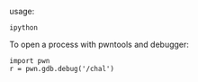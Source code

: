 
usage:

`ipython`

To open a process with pwntools and debugger:

```
import pwn
r = pwn.gdb.debug('/chal')
```